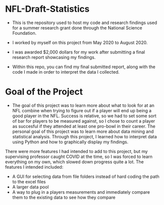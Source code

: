 # NFL-Draft-Statistics
- This is the repository used to host my code and research findings used for a summer research grant done through the National Science Foundation.
- I worked by myself on this project from May 2020 to August 2020.
- I was awarded $2,000 dollars for my work after submitting a final research report showcasing my findings.

- Within this repo, you can find my final submitted report, along with the code I made in order to interpret the data I collected.

# Goal of the Project
- The goal of this project was to learn more about what to look for at an NFL combine when trying to figure out if a player will end up being a good player in the NFL. Success is relative, so we had to set some sort of bar for players to be measured against, so I chose to count a player as succesful if they attended at least one pro-bowl in their career. The personal goal of this project was to learn more about data mining and statistical analysis. Through this project, I learned how to interpret data using Python and how to graphically display my findings.

There were more features I had intended to add to this project, but my supervising professor caught COVID at the time, so I was forced to learn everything on my own, which slowed down progress quite a lot. 
The features I intended included: 
- A GUI for selecting data from file folders instead of hard coding the path to the excel files
- A larger data pool
- A way to plug in a players measurements and immediately compare them to the existing data to see how they compare
